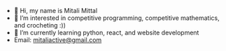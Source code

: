 - 👋 Hi, my name is Mitali Mittal 
- 👀 I’m interested in competitive programming, competitive mathematics, and crocheting :))
- 🌱 I’m currently learning python, react, and website development
- Email: mitaliactive@gmail.com
